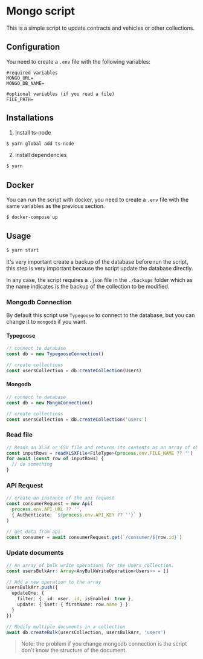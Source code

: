 # Mongo script

This is a simple script to update contracts and vehicles or other collections.

## Configuration

You need to create a `.env` file with the following variables:

```
#required variables
MONGO_URL=
MONGO_DB_NAME=

#optional variables (if you read a file)
FILE_PATH=
```
## Installations

1. Install ts-node

```bash
$ yarn global add ts-node
```

2. install dependencies

```bash
$ yarn
```

## Docker

You can run the script with docker, you need to create a `.env` file with the same variables as the previous section.

```bash
$ docker-compose up
```

## Usage

```bash
$ yarn start
```

It's very important create a backup of the database before run the script, this step is very important because the script update the database directly.

In any case, the script requires a `.json` file in the `./backups` folder which as the name indicates is the backup of the collection to be modified.

### Mongodb Connection

By default this script use `Typegoose` to connect to the database, but you can change it to `mongodb` if you want.

#### Typegoose

```typescript
// connect to database
const db = new TypegooseConnection()

// create collections
const usersCollection = db.createCollection(Users)
```

#### Mongodb

```typescript
// connect to database
const db = new MongoConnection()

// create collections
const usersCollection = db.createCollection('users')
```

### Read file

```typescript
// Reads an XLSX or CSV file and returns its contents as an array of objects.
const inputRows = readXLSXFile<FileType>(process.env.FILE_NAME ?? '')
for await (const row of inputRows) {
  // do something
}
```

### API Request

```typescript
// create an instance of the api request
const consumerRequest = new Api(
  process.env.API_URL ?? '',
  { Authenticate: `${process.env.API_KEY ?? ''}` }
)

// get data from api
const consumer = await consumerRequest.get(`/consumer/${row.id}`)
```

### Update documents

```typescript
// An array of bulk write operations for the Users collection.
const usersBulkArr: Array<AnyBulkWriteOperation<Users>> = []

// Add a new operation to the array
usersBulkArr.push({
  updateOne: {
    filter: { _id: user._id, isEnabled: true },
    update: { $set: { firstName: row.name } }
  }
})

// Modify multiple documents in a collection
await db.createBulk(usersCollection, usersBulkArr, 'users')
```

> Note: the problem if you change mongodb connection is the script don't know the structure of the document.